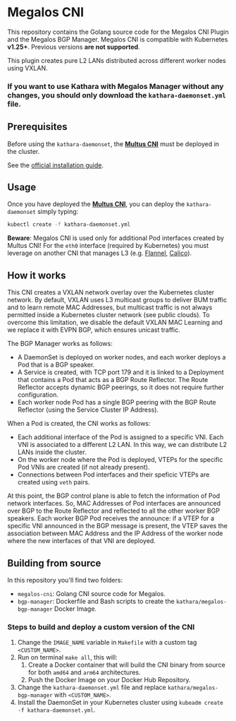 # Megalos CNI

This repository contains the Golang source code for the Megalos CNI Plugin and the Megalos BGP Manager.
Megalos CNI is compatible with Kubernetes **v1.25+**. Previous versions **are not supported**.

This plugin creates pure L2 LANs distributed across different worker nodes using VXLAN.

### If you want to use Kathara with Megalos Manager without any changes, you should only download the `kathara-daemonset.yml` file.

## Prerequisites 

Before using the `kathara-daemonset`, the [**Multus CNI**](https://github.com/intel/multus-cni) must be deployed in the cluster.

See the [official installation guide](https://github.com/k8snetworkplumbingwg/multus-cni/blob/master/docs/quickstart.md). 

## Usage

Once you have deployed the [**Multus CNI**](https://github.com/intel/multus-cni), you can deploy the `kathara-daemonset` simply typing:
```bash
kubectl create -f kathara-daemonset.yml
```
**Beware**: Megalos CNI is used only for additional Pod interfaces created by Multus CNI! For the `eth0` interface (required by Kubernetes) you must leverage on another CNI that manages L3 (e.g. [Flannel](https://github.com/flannel-io/flannel), [Calico](https://www.tigera.io/project-calico/)).

## How it works

This CNI creates a VXLAN network overlay over the Kubernetes cluster network. By default, VXLAN uses L3 multicast groups to deliver BUM traffic and to learn remote MAC Addresses, but multicast traffic is not always permitted inside a Kubernetes cluster network (see public clouds). To overcome this limitation, we disable the default VXLAN MAC Learning and we replace it with EVPN BGP, which ensures unicast traffic.

The BGP Manager works as follows:
- A DaemonSet is deployed on worker nodes, and each worker deploys a Pod that is a BGP speaker.
- A Service is created, with TCP port 179 and it is linked to a Deployment that contains a Pod that acts as a BGP Route Reflector. The Route Reflector accepts dynamic BGP peerings, so it does not require further configuration. 
- Each worker node Pod has a single BGP peering with the BGP Route Reflector (using the Service Cluster IP Address).

When a Pod is created, the CNI works as follows:
- Each additional interface of the Pod is assigned to a specific VNI. Each VNI is associated to a different L2 LAN. In this way, we can distribute L2 LANs inside the cluster.
- On the worker node where the Pod is deployed, VTEPs for the specific Pod VNIs are created (if not already present).
- Connections between Pod interfaces and their speficic VTEPs are created using `veth` pairs.

At this point, the BGP control plane is able to fetch the information of Pod network interfaces. So, MAC Addresses of Pod interfaces are announced over BGP to the Route Reflector and reflected to all the other worker BGP speakers. Each worker BGP Pod receives the announce: if a VTEP for a specific VNI announced in the BGP message is present, the VTEP saves the association between MAC Address and the IP Address of the worker node where the new interfaces of that VNI are deployed.

## Building from source

In this repository you'll find two folders:

- `megalos-cni`: Golang CNI source code for Megalos.
- `bgp-manager`: Dockerfile and Bash scripts to create the `kathara/megalos-bgp-manager` Docker Image.

### Steps to build and deploy a custom version of the CNI

1. Change the `IMAGE_NAME` variable in `Makefile` with a custom tag `<CUSTOM_NAME>`.
2. Run on terminal `make all`, this will:
    1. Create a Docker container that will build the CNI binary from source for both `amd64` and `arm64` architectures.
    2. Push the Docker Image on your Docker Hub Repository.
3. Change the `kathara-daemonset.yml` file and replace `kathara/megalos-bgp-manager` with `<CUSTOM_NAME>`.
4. Install the DaemonSet in your Kubernetes cluster using `kubeadm create -f kathara-daemonset.yml`.

